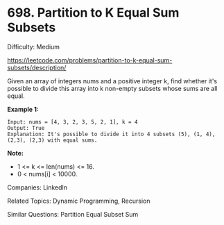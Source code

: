 # 698. Partition to K Equal Sum Subsets

Difficulty: Medium

https://leetcode.com/problems/partition-to-k-equal-sum-subsets/description/

Given an array of integers nums and a positive integer k, find whether it's possible to divide this array into k non-empty subsets whose sums are all equal.

**Example 1:**  
```
Input: nums = [4, 3, 2, 3, 5, 2, 1], k = 4
Output: True
Explanation: It's possible to divide it into 4 subsets (5), (1, 4), (2,3), (2,3) with equal sums.
```
**Note:**  

* 1 <= k <= len(nums) <= 16.
* 0 < nums[i] < 10000.

Companies: LinkedIn

Related Topics: Dynamic Programming, Recursion

Similar Questions: Partition Equal Subset Sum

